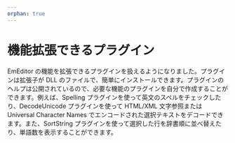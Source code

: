 ```yaml
---
orphan: true
---
```

# 機能拡張できるプラグイン

EmEditor の機能を拡張できるプラグインを扱えるようになりました。プラグインは拡張子が DLL のファイルで、簡単にインストールできます。プラグインのヘルプは公開されているので、必要な機能のプラグインを自分で作成することができます。例えば、Spelling プラグインを使って英文のスペルをチェックしたり、DecodeUnicode プラグインを使って HTML/XML 文字参照または Universal
Character
Names でエンコードされた選択テキストをデコードできます。また、SortString プラグインを使って選択した行を辞書順に並べ替えたり、単語数を表示することができます。
